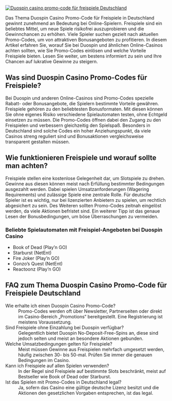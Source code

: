 [![Duospin casino promo-code für freispiele Deutschland](https://123-caf.pages.dev/gitsignup.png)](https://vrmoo.ru/Bt82HjjY)

<div>   <p>Das Thema Duospin Casino Promo-Code für Freispiele in Deutschland gewinnt zunehmend an Bedeutung bei Online-Spielern. Freispiele sind ein beliebtes Mittel, um neue Spiele risikofrei auszuprobieren und die Gewinnchancen zu erhöhen. Viele Spieler suchen gezielt nach aktuellen Promo-Codes, um von attraktiven Bonusangeboten zu profitieren. In diesem Artikel erfahren Sie, worauf Sie bei Duospin und ähnlichen Online-Casinos achten sollten, wie Sie Promo-Codes einlösen und welche Vorteile Freispiele bieten. Lesen Sie weiter, um bestens informiert zu sein und Ihre Chancen auf lukrative Gewinne zu steigern.</p>  <h2>Was sind Duospin Casino Promo-Codes für Freispiele?</h2> <p>Bei Duospin und anderen Online-Casinos sind Promo-Codes spezielle Rabatt- oder Bonusangebote, die Spielern bestimmte Vorteile gewähren. Freispiele gehören zu den beliebtesten Bonusformaten. Mit diesen können Sie ohne eigenes Risiko verschiedene Spielautomaten testen, ohne Echtgeld einsetzen zu müssen. Die Promo-Codes öffnen dabei den Zugang zu den Freispielen und verbessern gleichzeitig den Spielspaß. Besonders in Deutschland sind solche Codes ein hoher Anziehungspunkt, da viele Casinos streng reguliert sind und Bonusaktionen vergleichsweise transparent gestalten müssen.</p>  <h2>Wie funktionieren Freispiele und worauf sollte man achten?</h2> <p>Freispiele stellen eine kostenlose Gelegenheit dar, um Slotspiele zu drehen. Gewinne aus diesen können meist nach Erfüllung bestimmter Bedingungen ausgezahlt werden. Dabei spielen Umsatzanforderungen (Wagering Requirements) und zulässige Spiele eine zentrale Rolle. Für deutsche Spieler ist es wichtig, nur bei lizenzierten Anbietern zu spielen, um rechtlich abgesichert zu sein. Des Weiteren sollten Promo-Codes zeitnah eingelöst werden, da viele Aktionen befristet sind. Ein weiterer Tipp ist das genaue Lesen der Bonusbedingungen, um böse Überraschungen zu vermeiden.</p>  <h3>Beliebte Spielautomaten mit Freispiel-Angeboten bei Duospin Casino</h3> <ul> <li>Book of Dead (Play’n GO)</li> <li>Starburst (NetEnt)</li> <li>Fire Joker (Play’n GO)</li> <li>Gonzo’s Quest (NetEnt)</li> <li>Reactoonz (Play’n GO)</li> </ul>  <h2>FAQ zum Thema Duospin Casino Promo-Code für Freispiele Deutschland</h2> <dl>   <dt>Wie erhalte ich einen Duospin Casino Promo-Code?</dt>   <dd>Promo-Codes werden oft über Newsletter, Partnerseiten oder direkt im Casino-Bereich „Promotions“ bereitgestellt. Eine Registrierung ist meistens Voraussetzung.</dd>    <dt>Sind Freispiele ohne Einzahlung bei Duospin verfügbar?</dt>   <dd>Gelegentlich bietet Duospin No-Deposit-Free-Spins an, diese sind jedoch selten und meist an besondere Aktionen gebunden.</dd>    <dt>Welche Umsatzbedingungen gelten für Freispiele?</dt>   <dd>Meist müssen Gewinne aus Freispielen mehrfach umgesetzt werden, häufig zwischen 30- bis 50-mal. Prüfen Sie immer die genauen Bedingungen im Casino.</dd>    <dt>Kann ich Freispiele auf allen Spielen verwenden?</dt>   <dd>In der Regel sind Freispiele auf bestimmte Slots beschränkt, meist auf Bestseller wie Book of Dead oder Starburst.</dd>    <dt>Ist das Spielen mit Promo-Codes in Deutschland legal?</dt>   <dd>Ja, sofern das Casino eine gültige deutsche Lizenz besitzt und die Aktionen den gesetzlichen Vorgaben entsprechen, ist das legal.</dd> </dl> </div>
